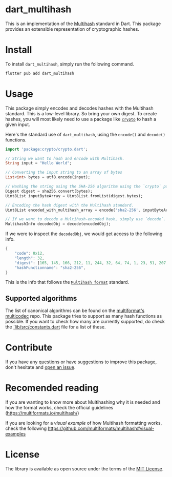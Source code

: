 <!--
This README describes the package. If you publish this package to pub.dev,
this README's contents appear on the landing page for your package.

For information about how to write a good package README, see the guide for
[writing package pages](https://dart.dev/guides/libraries/writing-package-pages).

For general information about developing packages, see the Dart guide for
[creating packages](https://dart.dev/guides/libraries/create-library-packages)
and the Flutter guide for
[developing packages and plugins](https://flutter.dev/developing-packages).
-->

# dart_multihash

This is an implementation of the 
[Multihash](https://github.com/multiformats/multihash)
standard in Dart.
This package provides an extensible representation of cryptographic hashes.

# Install
To install `dart_multihash`, simply run the following command.

```elixir
flutter pub add dart_multihash
```

# Usage

This package simply encodes and decodes
hashes with the Multihash standard. 
This is a low-level library. 
So bring your own digest.
To create hashes, you will most likely
need to use a package
like [`crypto`](https://pub.dev/packages/crypto)
to hash a given input.

Here's the standard use of `dart_multihash`,
using the `encode()` and `decode()` functions.

```dart
import 'package:crypto/crypto.dart';

// String we want to hash and encode with Multihash.
String input = "Hello World";

// Converting the input string to an array of bytes
List<int> bytes = utf8.encode(input);

// Hashing the string using the SHA-256 algorithm using the `crypto` package
Digest digest = sha256.convert(bytes);
Uint8List inputByteArray = Uint8List.fromList(digest.bytes);

// Encoding the hash digest with the Multihash standard.
Uint8List encoded_with_multihash_array = encode('sha2-256', inputByteArray);

// If we want to decode a Multihash-encoded hash, simply use `decode`.
MultihashInfo decodedObj = decode(encodedObj);
```

If we were to inspect the `decodedObj`, 
we would get access to the following info.

```dart
{
    "code": 0x12, 
    "length": 32,
    "digest": [165, 145, 166, 212, 11, 244, 32, 64, 74, 1, 23, 51, 207, 183, 177, 144, 214, 44, 101, 191, 11, 205, 163, 43, 87, 178, 119, 217, 173, 159, 20, 110],
    "hashFunctionname": "sha2-256",
}
```

This is the info that follows the 
[`Multihash format`](https://multiformats.io/multihash/#the-multihash-format)
standard.

## Supported algorithms
The list of canonical algorithms
can be found on the
[multiformat's multicodec](https://github.com/multiformats/multicodec/blob/master/table.csv)
repo.
This package tries to support
as many hash functions as possible.
If you want to check
how many are currently supported, 
do check the [`lib/src/constants.dart](/lib/src/constants.dart)
file for a list of these.

# Contribute
If you have any questions 
or have suggestions to improve this package,
don't hesitate and 
[open an issue](https://github.com/dwyl/dart_multihash/issues).

# Recomended reading
If you are wanting to know more about Multihashing
why it is needed and how the format works,
check the official guidelines (https://multiformats.io/multihash/)

If you are looking for a *visual example*
of how Multihash formatting works,
check the following https://github.com/multiformats/multihash#visual-examples

# License
The library is available as open source 
under the terms of the 
[MIT License](https://opensource.org/licenses/MIT).

